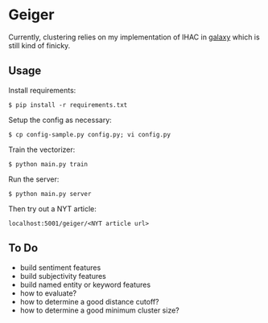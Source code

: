 # Geiger

Currently, clustering relies on my implementation of IHAC in [galaxy](https://github.com/ftzeng/galaxy) which is still kind of finicky.


## Usage

Install requirements:

    $ pip install -r requirements.txt

Setup the config as necessary:

    $ cp config-sample.py config.py; vi config.py

Train the vectorizer:

    $ python main.py train

Run the server:

    $ python main.py server

Then try out a NYT article:

    localhost:5001/geiger/<NYT article url>


## To Do

- build sentiment features
- build subjectivity features
- build named entity or keyword features
- how to evaluate?
- how to determine a good distance cutoff?
- how to determine a good minimum cluster size?
